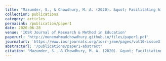 ```yaml
---
title: "Mazumder, S., & Chowdhury, M. A. (2020). &quot; Facilitating higher education: differential status of public and private universities in Bangladesh.&quot; <i>IOSR Journal of Research & Method in Education</i>. 10(3), 14-23."
collection: publications
category: articles
permalink: /publication/paper1
date: 2020-06-28
venue: 'IOSR Journal of Research & Method in Education'
paperurl: 'http://munemahmadchowdhury.github.io/files/paper1.pdf'
journalurl: 'https://www.iosrjournals.org/iosr-jrme/pages/vol10-issue3.Series-6.html'  
abstracturl: '/publications/paper1-abstract'              
citation: 'Mazumder, S., & Chowdhury, M. A. (2020). &quot; Facilitating higher education: differential status of public and private universities in Bangladesh.&quot; <i>IOSR Journal of Research & Method in Education</i>. 10(3), 14-23.'
---
```



